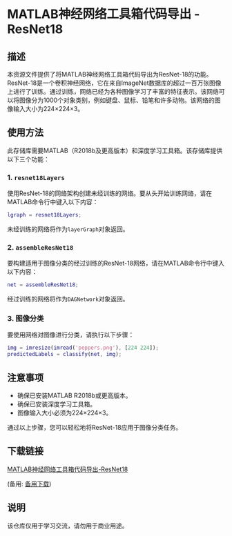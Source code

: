 # MATLAB神经网络工具箱代码导出 - ResNet18

## 描述

本资源文件提供了将MATLAB神经网络工具箱代码导出为ResNet-18的功能。ResNet-18是一个卷积神经网络，它在来自ImageNet数据库的超过一百万张图像上进行了训练。通过训练，网络已经为各种图像学习了丰富的特征表示。该网络可以将图像分为1000个对象类别，例如键盘、鼠标、铅笔和许多动物。该网络的图像输入大小为224×224×3。

## 使用方法

此存储库需要MATLAB（R2018b及更高版本）和深度学习工具箱。该存储库提供以下三个功能：

### 1. `resnet18Layers`

使用ResNet-18的网络架构创建未经训练的网络。要从头开始训练网络，请在MATLAB命令行中键入以下内容：

```matlab
lgraph = resnet18Layers;
```

未经训练的网络将作为`layerGraph`对象返回。

### 2. `assembleResNet18`

要构建适用于图像分类的经过训练的ResNet-18网络，请在MATLAB命令行中键入以下内容：

```matlab
net = assembleResNet18;
```

经过训练的网络将作为`DAGNetwork`对象返回。

### 3. 图像分类

要使用网络对图像进行分类，请执行以下步骤：

```matlab
img = imresize(imread('peppers.png'), [224 224]);
predictedLabels = classify(net, img);
```

## 注意事项

- 确保已安装MATLAB R2018b或更高版本。
- 确保已安装深度学习工具箱。
- 图像输入大小必须为224×224×3。

通过以上步骤，您可以轻松地将ResNet-18应用于图像分类任务。

## 下载链接
[MATLAB神经网络工具箱代码导出-ResNet18](https://pan.quark.cn/s/3bb55d387635) 

(备用: [备用下载](https://pan.baidu.com/s/11UsdYXyEe6m6omL4pyPJAQ?pwd=dyuz))

## 说明

该仓库仅用于学习交流，请勿用于商业用途。
